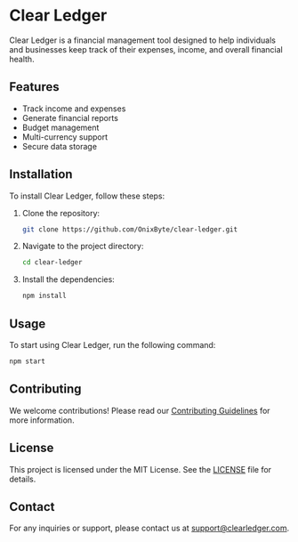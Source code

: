 # Clear Ledger

Clear Ledger is a financial management tool designed to help individuals and businesses keep track of their expenses, income, and overall financial health.

## Features

- Track income and expenses
- Generate financial reports
- Budget management
- Multi-currency support
- Secure data storage

## Installation

To install Clear Ledger, follow these steps:

1. Clone the repository:
    ```bash
    git clone https://github.com/OnixByte/clear-ledger.git
    ```
2. Navigate to the project directory:
    ```bash
    cd clear-ledger
    ```
3. Install the dependencies:
    ```bash
    npm install
    ```

## Usage

To start using Clear Ledger, run the following command:
```bash
npm start
```

## Contributing

We welcome contributions! Please read our [Contributing Guidelines](CONTRIBUTING.md) for more information.

## License

This project is licensed under the MIT License. See the [LICENSE](LICENSE) file for details.

## Contact

For any inquiries or support, please contact us at support@clearledger.com.
